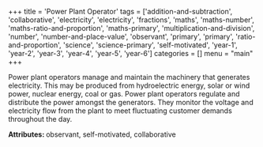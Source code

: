 +++
title = 'Power Plant Operator'
tags = ['addition-and-subtraction', 'collaborative', 'electricity', 'electricity', 'fractions', 'maths', 'maths-number', 'maths-ratio-and-proportion', 'maths-primary', 'multiplication-and-division', 'number', 'number-and-place-value', 'observant', 'primary', 'primary', 'ratio-and-proportion', 'science', 'science-primary', 'self-motivated', 'year-1', 'year-2', 'year-3', 'year-4', 'year-5', 'year-6']
categories = []
menu = "main"
+++

Power plant operators manage and maintain the machinery that generates electricity. This may be produced from hydroelectric energy, solar or wind power, nuclear energy, coal or gas. Power plant operators regulate and distribute the power amongst the generators. They monitor the voltage and electricity flow from the plant to meet fluctuating customer demands throughout the day.

<strong>Attributes: </strong>observant, self-motivated, collaborative
